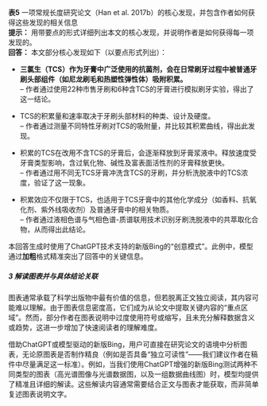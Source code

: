 **表5** 一项常规长度研究论文（Han et al. 2017b）的核心发现，并包含作者如何获得这些发现的相关信息  
**提示：** 用带要点的形式详细列出本文的核心发现，并说明作者是如何获得每一项发现的。  
**回答：** 本文部分核心发现如下（以要点形式列出）：  

- **三氯生（TCS）作为牙膏中广泛使用的抗菌剂，会在日常刷牙过程中被普通牙刷头部组件（如尼龙刷毛和热塑性弹性体）吸附积累。**  
  – 作者通过使用22种市售牙刷和6种含TCS的牙膏进行模拟刷牙实验，得出了这一结论。  

- TCS的积累量和速率取决于牙刷头部材料的种类、设计及硬度。  
  – 作者通过测量不同特性牙刷对TCS的吸附量，并比较其积累曲线，得出此发现。  

- 积累的TCS在改用不含TCS的牙膏后，会逐渐释放到牙膏浆液中。释放速度受牙膏类型影响，含过氧化物、碱性及富表面活性剂的牙膏释放更快。  
  – 作者通过用不同无TCS牙膏冲洗含TCS的牙刷，并分析洗脱液中的TCS浓度，验证了这一现象。  

- 积累效应不仅限于TCS，也适用于TCS牙膏中的其他化学成分（如香料、抗氧化剂、紫外线吸收剂）及普通牙膏中的相关物质。  
  – 作者通过液相色谱与气相色谱-质谱联用技术识别牙刷洗脱液中的共萃取化合物，从而得出此结论。  

本回答生成时使用了ChatGPT技术支持的新版Bing的“创意模式”。此例中，模型通过**加粗**格式精准突出了回答中的关键信息。  

##### 3 解读图表并与具体结论关联  
图表通常承载了科学出版物中最有价值的信息，但若脱离正文独立阅读，其内容可能难以理解。由于图表信息密度高，它们成为从论文中提取关键内容的“重点区域”。然而，部分作者在图表说明中过度使用符号或缩写，且未充分解释数据含义或趋势，这进一步增加了快速阅读者的理解难度。  

借助ChatGPT或模型驱动的新版Bing，用户可直接在研究论文的语境中分析图表，无论原图表是否制作精良（例如是否具备“独立可读性”——我们建议作者在稿件中尽量满足这一标准）。例如，当我们使用ChatGPT增强的新版Bing测试两种不同类型的图表（高光谱图像与光谱数据图，以及一组数据曲线图）时，模型均提供了精准且详细的解读。这些解读内容通常需要结合正文与图表才能获取，而非简单复述图表说明文字。